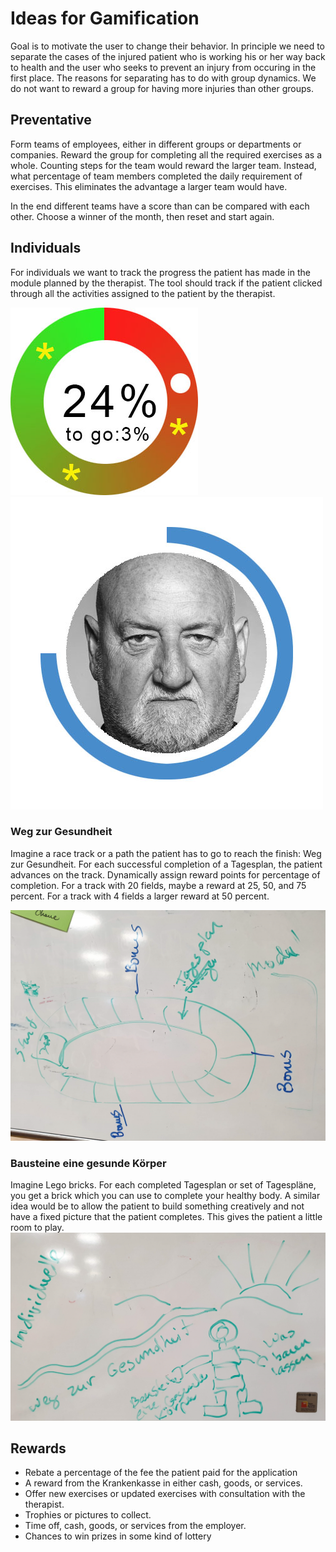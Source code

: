 # Ideas for Gamification

Goal is to motivate the user to change their behavior. In principle we need to separate the cases of the injured patient who is working his or her way back to health and the user who seeks to prevent an injury from occuring in the first place. The reasons for separating has to do with group dynamics. We do not want to reward a group for having more injuries than other groups.

## Preventative
Form teams of employees, either in different groups or departments or companies. Reward the group for completing all the required exercises as a whole. Counting steps for the team would reward the larger team. Instead, what percentage of team members completed the daily requirement of exercises. This eliminates the advantage a larger team would have.

In the end different teams have a score than can be compared with each other. Choose a winner of the month, then reset and start again.

## Individuals
For individuals we want to track the progress the patient has made in the module planned by the therapist. The tool should track if the patient clicked through all the activities assigned to the patient by the therapist. 

![Progress Example One](https://github.com/Pranado-gGmbH/PhysioApp/blob/master/gamification/Fortschritt.jpg "Progress Example One")
![Progress Example Two](https://github.com/Pranado-gGmbH/PhysioApp/blob/master/gamification/Fortschritt2.jpg "Progress Example Two")

### Weg zur Gesundheit
Imagine a race track or a path the patient has to go to reach the finish: Weg zur Gesundheit. For each successful completion of a Tagesplan, the patient advances on the track. Dynamically assign reward points for percentage of completion. For a track with 20 fields, maybe a reward at 25, 50, and 75 percent. For a track with 4 fields a larger reward at 50 percent.

![Rennbahn][Rennbahn]

### Bausteine eine gesunde Körper
Imagine Lego bricks. For each completed Tagesplan or set of Tagespläne, you get a brick which you can use to complete your healthy body. A similar idea would be to allow the patient to build something creatively and not have a fixed picture that the patient completes. This gives the patient a little room to play.
![Weg zur Gesundheit][WzG]

## Rewards
* Rebate a percentage of the fee the patient paid for the application
* A reward from the Krankenkasse in either cash, goods, or services.
* Offer new exercises or updated exercises with consultation with the therapist.
* Trophies or pictures to collect. 
* Time off, cash, goods, or services from the employer.
* Chances to win prizes in some kind of lottery

[Rennbahn]: https://github.com/Pranado-gGmbH/PhysioApp/blob/master/gamification/rennbahn.jpg "Track for life."
[WzG]: https://github.com/Pranado-gGmbH/PhysioApp/blob/master/gamification/weg_zur_gesundheit.jpg "Path to health and building blocks for a healthy body"
